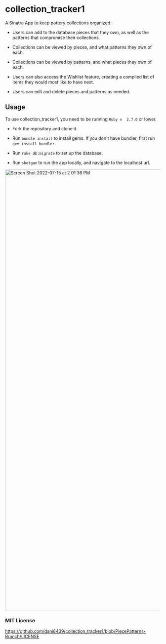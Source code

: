 # collection_tracker1 #
A Sinatra App to keep pottery collections organized:

* Users can add to the database pieces that they own, as well as the patterns that compromise their collections.

* Collections can be viewed by pieces, and what patterns they own of each.

* Collections can be viewed by patterns, and what pieces they own of each.

* Users can also access the Wishlist feature, creating a compiled list of items they would most like to have next.

* Users can edit and delete pieces and patterns as needed.

## Usage ##

To use collection_tracker1, you need to be running `Ruby v  2.7.0` or lower. 

* Fork the repository and clone it.

* Run `bundle install` to install gems. If you don't have bundler, first run `gem install bundler`.

* Run `rake db:migrate` to set up the database.

* Run `shotgun` to run the app locally, and navigate to the localhost url. 

<img width="1428" alt="Screen Shot 2022-07-15 at 2 01 36 PM" src="https://user-images.githubusercontent.com/26771302/179283957-ee82c24d-c3e2-4670-9613-b48d54b950f2.png">

### MIT License ###

https://github.com/dani8439/collection_tracker1/blob/PiecePatterns-Branch/LICENSE
